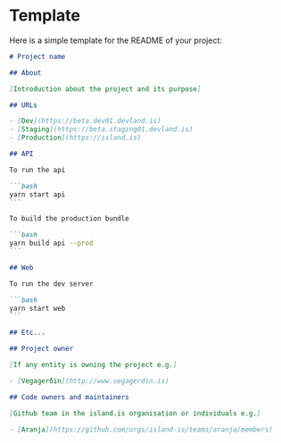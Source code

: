 # Template

Here is a simple template for the README of your project:

````md
# Project name

## About

[Introduction about the project and its purpose]

## URLs

- [Dev](https://beta.dev01.devland.is)
- [Staging](https://beta.staging01.devland.is)
- [Production](https://island.is)

## API

To run the api

```bash
yarn start api
```

To build the production bundle

```bash
yarn build api --prod
```

## Web

To run the dev server

```bash
yarn start web
```

## Etc...

## Project owner

[If any entity is owning the project e.g.]

- [Vegagerðin](http://www.vegagerdin.is)

## Code owners and maintainers

[Github team in the island.is organisation or individuals e.g.]

- [Aranja](https://github.com/orgs/island-is/teams/aranja/members)
````
